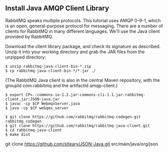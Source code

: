 Install Java AMQP Client Library 
--------------------------------

RabbitMQ speaks multiple protocols. This tutorial uses AMQP 0-9-1, which is an open, general-purpose protocol for messaging. There are a number of clients for RabbitMQ in many different languages. We'll use the Java client provided by RabbitMQ.

Download the client library package, and check its signature as described. Unzip it into your working directory and grab the JAR files from the unzipped directory:
```
$ unzip rabbitmq-java-client-bin-*.zip
$ cp rabbitmq-java-client-bin-*/*.jar ./
```
(The RabbitMQ Java client is also in the central Maven repository, with the groupId com.rabbitmq and the artifactId amqp-client.)


```
$ export CP=.:commons-io-1.2.jar:commons-cli-1.1.jar:rabbitmq-client.jar:JSON-java.jar
$ javac -cp $CP WebmqxServer.java
$ java -cp $CP webqmx_server
```

```
$ git clone https://github.com/rabbitmq/rabbitmq-codegen.git rabbitmq_codegen
$ git clone https://github.com/rabbitmq/rabbitmq-java-client.git
$ cd rabbitmq-java-client
$ make dist
```

git clone https://github.com/stleary/JSON-Java.git src/main/java/org/json
